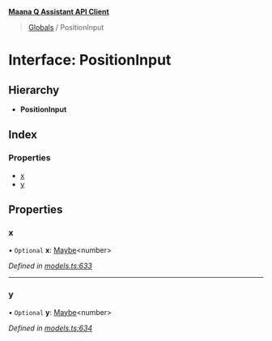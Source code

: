 **[Maana Q Assistant API Client](../README.md)**

> [Globals](../README.md) / PositionInput

# Interface: PositionInput

## Hierarchy

* **PositionInput**

## Index

### Properties

* [x](positioninput.md#x)
* [y](positioninput.md#y)

## Properties

### x

• `Optional` **x**: [Maybe](../README.md#maybe)\<number>

*Defined in [models.ts:633](https://github.com/maana-io/q-assistant-client/blob/1a0616f/src/models.ts#L633)*

___

### y

• `Optional` **y**: [Maybe](../README.md#maybe)\<number>

*Defined in [models.ts:634](https://github.com/maana-io/q-assistant-client/blob/1a0616f/src/models.ts#L634)*
